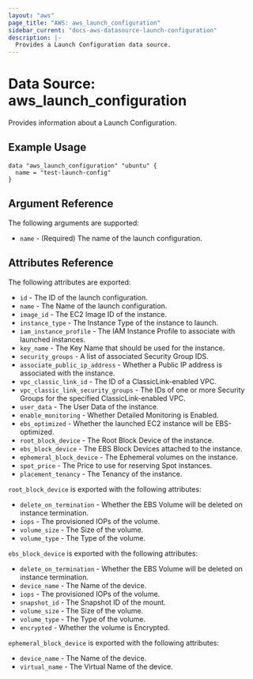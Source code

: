 ```yaml
---
layout: "aws"
page_title: "AWS: aws_launch_configuration"
sidebar_current: "docs-aws-datasource-launch-configuration"
description: |-
  Provides a Launch Configuration data source.
---
```


# Data Source: aws_launch_configuration

Provides information about a Launch Configuration.

## Example Usage

```hcl
data "aws_launch_configuration" "ubuntu" {
  name = "test-launch-config"
}
```

## Argument Reference

The following arguments are supported:

* `name` - (Required) The name of the launch configuration.

## Attributes Reference

The following attributes are exported:

* `id` - The ID of the launch configuration.
* `name` - The Name of the launch configuration.
* `image_id` - The EC2 Image ID of the instance.
* `instance_type` - The Instance Type of the instance to launch.
* `iam_instance_profile` - The IAM Instance Profile to associate with launched instances.
* `key_name` - The Key Name that should be used for the instance.
* `security_groups` - A list of associated Security Group IDS.
* `associate_public_ip_address` - Whether a Public IP address is associated with the instance.
* `vpc_classic_link_id` - The ID of a ClassicLink-enabled VPC.
* `vpc_classic_link_security_groups` - The IDs of one or more Security Groups for the specified ClassicLink-enabled VPC.
* `user_data` - The User Data of the instance.
* `enable_monitoring` - Whether Detailed Monitoring is Enabled.
* `ebs_optimized` - Whether the launched EC2 instance will be EBS-optimized.
* `root_block_device` - The Root Block Device of the instance.
* `ebs_block_device` - The EBS Block Devices attached to the instance.
* `ephemeral_block_device` - The Ephemeral volumes on the instance.
* `spot_price` - The Price to use for reserving Spot instances.
* `placement_tenancy` - The Tenancy of the instance.

`root_block_device` is exported with the following attributes:

* `delete_on_termination` - Whether the EBS Volume will be deleted on instance termination.
* `iops` - The provisioned IOPs of the volume.
* `volume_size` - The Size of the volume.
* `volume_type` - The Type of the volume.

`ebs_block_device` is exported with the following attributes:

* `delete_on_termination` - Whether the EBS Volume will be deleted on instance termination.
* `device_name` - The Name of the device.
* `iops` - The provisioned IOPs of the volume.
* `snapshot_id` - The Snapshot ID of the mount.
* `volume_size` - The Size of the volume.
* `volume_type` - The Type of the volume.
* `encrypted` - Whether the volume is Encrypted.

`ephemeral_block_device` is exported with the following attributes:

* `device_name` - The Name of the device.
* `virtual_name` - The Virtual Name of the device.
